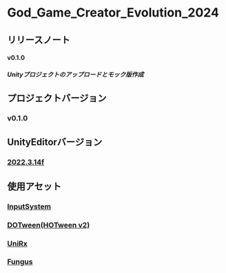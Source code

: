 # God_Game_Creator_Evolution_2024
## リリースノート
#### v0.1.0
##### Unityプロジェクトのアップロードとモック版作成
## プロジェクトバージョン
### v0.1.0
## UnityEditorバージョン
### [2022.3.14f](https://unity.com/ja/releases/editor/whats-new/2021.3.14)
## 使用アセット
### [InputSystem](https://forpro.unity3d.jp/unity_pro_tips/2021/05/20/1957/)
### [DOTween(HOTween v2)](https://assetstore.unity.com/packages/tools/animation/dotween-hotween-v2-27676)
### [UniRx](https://kingmo.jp/kumonos/unirx-unitask-upm-import/)
### [Fungus](https://github.com/snozbot/fungus/releases)
